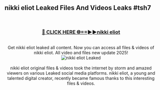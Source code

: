 ## nikki eliot Leaked Files And Videos Leaks #tsh7
<br>
<div align="center">
<h3><a href="https://watchclip.my.id/nikki eliot" rel="nofollow">🔴 CLICK HERE 🌐==►►nikki eliot</a></h3>
<br>
Get nikki eliot leaked all content. Now you can access all files & videos of nikki eliot. All video and files new update 2025!
<br>
<a href="https://watchclip.my.id/nikki eliot" rel="nofollow" data-target="animated-image.originalLink"><img src="https://i.ibb.co.com/WyWwxjT/player-gif2.gif" alt="nikki eliot Leaked" style="max-width: 100%; display: inline-block;" data-target="animated-image.originalImage"></a>
<br><br>
nikki eliot original files & videos took the internet by storm and amazed viewers on various Leaked social media platforms. nikki eliot, a young and talented digital creator, recently became famous thanks to this interesting files & videos.
</div>
<br>